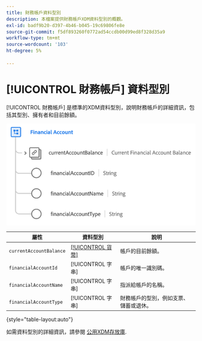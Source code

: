 ```yaml
---
title: 財務帳戶資料型別
description: 本檔案提供財務帳戶XDM資料型別的概觀。
exl-id: badf9b20-d397-4b46-b045-19c69806fe8e
source-git-commit: f5df893260f0772ad54ccdb00d99ed8f328d35a9
workflow-type: tm+mt
source-wordcount: '103'
ht-degree: 5%

---
```


# [!UICONTROL 財務帳戶] 資料型別

[!UICONTROL 財務帳戶] 是標準的XDM資料型別，說明財務帳戶的詳細資訊，包括其型別、擁有者和目前餘額。

![](../images/data-types/financial-account.png)

| 屬性 | 資料型別 | 說明 |
| --- | --- | --- |
| `currentAccountBalance` | [[!UICONTROL 貨幣]](./currency.md) | 帳戶的目前餘額。 |
| `financialAccountId` | [!UICONTROL 字串] | 帳戶的唯一識別碼。 |
| `financialAccountName` | [!UICONTROL 字串] | 指派給帳戶的名稱。 |
| `financialAccountType` | [!UICONTROL 字串] | 財務帳戶的型別，例如支票、儲蓄或退休。 |

{style="table-layout:auto"}

如需資料型別的詳細資訊，請參閱 [公用XDM存放庫](https://github.com/adobe/xdm/blob/master/docs/reference/datatypes/financial-account.schema.json).
